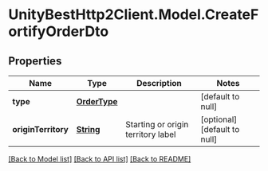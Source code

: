 # UnityBestHttp2Client.Model.CreateFortifyOrderDto
## Properties

Name | Type | Description | Notes
------------ | ------------- | ------------- | -------------
**type** | [**OrderType**](OrderType.md) |  | [default to null]
**originTerritory** | [**String**](string.md) | Starting or origin territory label | [optional] [default to null]

[[Back to Model list]](../README.md#documentation-for-models) [[Back to API list]](../README.md#documentation-for-api-endpoints) [[Back to README]](../README.md)

